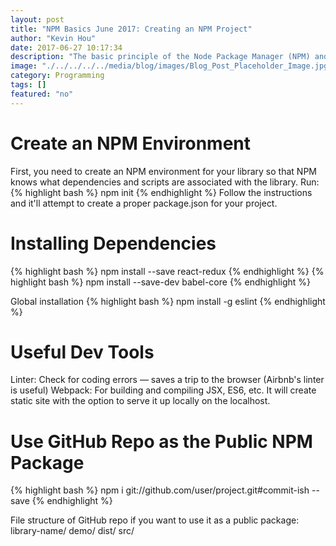 ```yaml
---
layout: post
title: "NPM Basics June 2017: Creating an NPM Project"
author: "Kevin Hou"
date: 2017-06-27 10:17:34
description: "The basic principle of the Node Package Manager (NPM) and how to create your own packages."
image: "./../../../../media/blog/images/Blog_Post_Placeholder_Image.jpg"
category: Programming
tags: []
featured: "no"
---
```

# Create an NPM Environment
First, you need to create an NPM environment for your library so that NPM knows what dependencies and scripts are associated with the library. Run:
{% highlight bash %}
npm init
{% endhighlight %}
Follow the instructions and it'll attempt to create a proper package.json for your project.

# Installing Dependencies
{% highlight bash %}
npm install --save react-redux
{% endhighlight %}
{% highlight bash %}
npm install --save-dev babel-core
{% endhighlight %}

Global installation
{% highlight bash %}
npm install -g eslint
{% endhighlight %}

# Useful Dev Tools
Linter: Check for coding errors — saves a trip to the browser (Airbnb's linter is useful)
Webpack: For building and compiling JSX, ES6, etc. It will create static site with the option to serve it up locally on the localhost.

# Use GitHub Repo as the Public NPM Package
{% highlight bash %}
npm i git://github.com/user/project.git#commit-ish --save
{% endhighlight %}

File structure of GitHub repo if you want to use it as a public package:
library-name/
    demo/
    dist/
    src/

